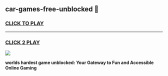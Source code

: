 
## car-games-free-unblocked 👋
<h3>
<a href="https://premium.freeplayer.one?title=car-games-free-unblocked&ref=14F">CLICK TO PLAY</a></h3>
<hr>

<h3>
<a href="https://premium.freeplayer.one?title=car-games-free-unblocked&ref=14F">CLICK 2 PLAY</a>
  
</h3>

<a href="https://premium.freeplayer.one?title=car-games-free-unblocked&ref=12F/"><img src="https://clearcache.store/games.png"></a>


**worlds hardest game unblocked: Your Gateway to Fun and Accessible Online Gaming**
